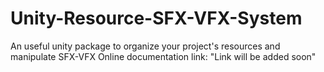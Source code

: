 # Unity-Resource-SFX-VFX-System
An useful unity package to organize your project's resources and manipulate SFX-VFX
Online documentation link: "Link will be added soon"
